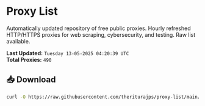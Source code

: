 # Proxy List

Automatically updated repository of free public proxies. Hourly refreshed HTTP/HTTPS proxies for web scraping, cybersecurity, and testing. Raw list available.

**Last Updated:** `Tuesday 13-05-2025 04:20:39 UTC`  
**Total Proxies:** `490`

## 📥 Download
```bash
curl -O https://raw.githubusercontent.com/theriturajps/proxy-list/main/proxies.txt
